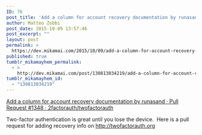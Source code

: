 ```yaml
---
ID: 76
post_title: 'Add a column for account recovery documentation by runasand · Pull Request #1348 · 2factorauth/twofactorauth'
author: Matteo Zobbi
post_date: 2015-10-09 13:57:46
post_excerpt: ""
layout: post
permalink: >
  https://dev.mikamai.com/2015/10/09/add-a-column-for-account-recovery-documentation-by/
published: true
tumblr_mikamayhem_permalink:
  - >
    http://dev.mikamai.com/post/130813034219/add-a-column-for-account-recovery-documentation-by
tumblr_mikamayhem_id:
  - "130813034219"
---
```

<a href='https://github.com/2factorauth/twofactorauth/pull/1348'>Add a column for account recovery documentation by runasand · Pull Request #1348 · 2factorauth/twofactorauth</a><div class="link_description"><p>Two-factor authentication is great until you lose the device.  Here is a pull request for adding recovery info on <a href="http://t.co/Qf36iOzOn9" title="http://twofactorauth.org">http://twofactorauth.org </a><br /></p></div>